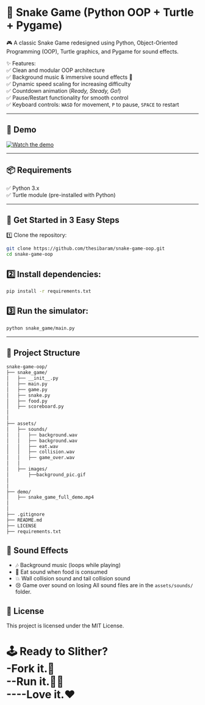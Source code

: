 # 🐍 Snake Game (Python OOP + Turtle + Pygame)

🎮 A classic Snake Game redesigned using Python, Object-Oriented Programming (OOP), Turtle graphics, and Pygame for sound effects.  

✨ Features:  
✅ Clean and modular OOP architecture  
✅ Background music & immersive sound effects 🎵  
✅ Dynamic speed scaling for increasing difficulty  
✅ Countdown animation (*Ready, Steady, Go!*)  
✅ Pause/Restart functionality for smooth control  
✅ Keyboard controls: `WASD` for movement, `P` to pause, `SPACE` to restart  

---

## 🚀 **Demo**
[![Watch the demo](demo/snake_game_preview.gif)](https://github.com/user-attachments/assets/ec1e70ea-66e5-4dd8-8fb0-b5617c03db33)


---

## 📦 Requirements
✅ Python 3.x  
✅ Turtle module (pre-installed with Python)  

---

## 🚀 **Get Started in 3 Easy Steps**
1️⃣ Clone the repository:
```bash
git clone https://github.com/thesibaram/snake-game-oop.git
cd snake-game-oop
```
## 2️⃣ Install dependencies:
```bash
pip install -r requirements.txt
```
## 3️⃣ Run the simulator:
```bash
python snake_game/main.py
```
---

## 📂 Project Structure
```bash
snake-game-oop/
├── snake_game/                  
│   ├── __init__.py              
│   ├── main.py                 
│   ├── game.py                  
│   ├── snake.py               
│   ├── food.py                  
│   ├── scoreboard.py            
│
│
├── assets/                 
│   ├── sounds/
│   │   ├── background.wav
│   │   ├── background.wav
│   │   ├── eat.wav
│   │   ├── collision.wav
│   │   ├── game_over.wav
│   │   
│   ├── images/
│       ├──background_pic.gif
│       
│       
├── demo/                        
│   ├── snake_game_full_demo.mp4       
│    
│    
├── .gitignore                  
├── README.md                    
├── LICENSE                       
├── requirements.txt            
```

## 🎹 Sound Effects
- 🎶 Background music (loops while playing)
- 🍎 Eat sound when food is consumed
- 💥 Wall collision sound and tail collision sound
- 😢 Game over sound on losing
All sound files are in the `assets/sounds/` folder.

## 📝 License
This project is licensed under the MIT License.

<h1>🕹️ Ready to Slither?<br>
-Fork it.🍴<br>
--Run it.🏃‍♂️<br>
----Love it.❤️<br>
 
